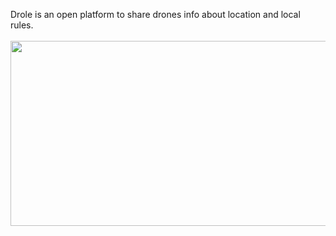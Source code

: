Drole is an open platform to share drones info about location and local rules.
<br><br>
<img src="https://github.com/Yogranov/Yogranov-DroleAsp/blob/master/README_MEDIA/anim.gif" width="600" height="296" />


